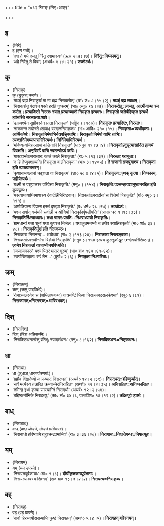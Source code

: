 +++
title = "०८२ निराङ् (निर्+आङ्)"

+++

## इ
- {निरे}
- इ (इण गतौ)।
- 'एवा ते गर्भ एजतु निरैतु दशमास्यः' (ऋ० ५।७८।७)। **निरैतु=निष्क्रामतु।**
- 'अहे निरैतु ते विषम्' (अथर्व० ४।४।२१)। **उक्तोऽर्थः।**

## कृ
- {निराकृ}
- कृ (डुकृञ् करणे)।
- 'माऽहं ब्रह्म निराकुर्यां मा मा ब्रह्म निराकरोत्' (छां० उ० ८।१५।२)। **माऽहं ब्रह्म त्याक्षम्।**
- 'निराकरोतु वेदांश्च यस्ते हरति पुष्करम्' (भा० अनु० ९४।२७)। **निराकरोतु=त्यजतु, आत्मीयान्मा स्म करोत्। प्रत्यादिष्टो निरस्तः स्यात् प्रत्याख्यातो निराकृत इत्यमरः। निराकृतो जातेर्बहिष्कृत इत्यर्थे हर्षचरिते सरस्वत्याः शापे।**
- 'उग्रम्पश्येन सुग्रीवस्तेन भ्राता निराकृतः' (भट्टि० ६।१००)। **निराकृतः प्रत्यादिष्टः, निरस्तः।**
- 'नाक्रमन्त तयोस्ते (शापाः) वरदाननिराकृताः' (भा० आदि० २१०।१५)। **निराकृताः=व्यर्थीकृताः। आर्थिकोर्थः। निराकृतनिमेषाभिर्नेत्रपङ्क्तिभिः। निराकृतो निमेषो याभिः ताभिः। त्यक्तनिमेषव्यापाराभिरित्यर्थः। निर्निमेषाभिरित्यर्थः।**
- 'भविष्यत्यचिरात्साधो कलिनापि निराकृतः' (भा० पु० ११।७।४)। **निराकृतोऽनुसृत्यासादित इत्यर्थं विवक्षति। अनृषिरपि वाचि स्वतन्त्रोऽयं कविः।**
- 'याश्च्यवन्तेऽम्बरात्ताराः काले काले निराकृताः' (रा० ५।१३।३१)। **निरस्ताः पराणुन्नाः।**
- 'न हि तेप्युपशाम्यन्ति निराकृता वाऽनिराकृता' (भा० ३।१४०५)। **ते राजानो राजपुत्राश्च। निराकृता इति व्याख्यातचरम्।**
- 'कृशानामबलानां चतुःशता गा निराकृत्य' (छा० उ० ४।४।५)। **निराकृत्य=पृथक् कृत्वा। निष्कास्य, उद्वीयेत्यर्थः।**
- 'यक्ष्मी च पशुपालश्च परिवेत्ता निराकृतिः' (मनु० ३।१५४)। **निराकृतिः पञ्चमहायज्ञानुष्ठानरहित इति कुल्लूकः।**
- 'यस्त्वाधायाग्निमाशास्य देवादीन्नैभिरिष्टवान्। निराकर्ताऽमरादीनां स वित्तेयो निराकृतिः' (गो० स्मृ० ३।१११)॥
- 'अश्रोत्रियस्य विप्रस्य हस्तं दृष्ट्वा निराकृतेः' (व० धर्म० २८।१७)। **उक्तोऽर्थः।**
- 'यश्च सर्वान् वर्जयति सर्वान्नी च श्रोत्रियो निराकृतिर्वृषलीपतिः' (आप० ध० १।१८।३३)। **निराकृतिर्निःस्वाध्यायः। तथा चामरः पठति--निःस्वाध्यायो निराकृतिः।**
- 'ग्रामधान्यं यथा शून्यं यथा कूपश्च निर्जलः। यथा हुतमनग्नौ च तथैव स्यान्निराकृतौ' (भा० शां० ३६।४८)। **निराकृतिर्मूर्ख इति नीलकण्ठः।**
- 'निराकारा निरानन्दा… अयोध्या' (रा० २।११३।२४)। **निराकारा निरलङ्कारा।**
- 'निराकर्ताऽमरादीनां स विज्ञेयो निराकृतिः' (मनु० ३।१५४ इत्यत्र कुल्लूकोद्धृतं छन्दोगपरिशिष्टम्)। **एवमेव निराकर्ता यश्चाग्नीनपविध्यति।**
- 'त्यजत्यकारणे यश्च पितरं मातरं गुरुम्' (भा० शां० १६५।६१-६२)।
- 'स्वर्गान्निराकृताः सर्वे तेन…' (दुर्गा० २।६)। **निराकृता निःसारिताः।**

## क्रम्
- {निराक्रम्}
- क्रम् (क्रमु पादविक्षेपे)।
- 'रोमाञ्चलक्ष्येण स (अभिलाषबन्धः) गात्रयष्टिं भित्त्वा निराक्रामदरालकेश्याः' (रघु० ६।८१)। **निराक्रामत्=निरगच्छत्=आविरभवत्।**

## दिश्
- {निरादिश्}
- दिश् (दिश अतिसर्जने)।
- 'निरादिष्टधनश्चेत्तु प्रतिभूः स्यादलंधनः' (मनु० ८।१६२)। **निरादिष्टधनः=निसृष्टधनः।**

## धा
- {निराधा}
- धा (डुधाञ् धारणपोषणयोः)।
- 'ब्रह्मैव विद्वानेष्यो यः क्रव्यादं निरादधत्' (अथर्व० १२।२।३९)। **निरादधत्=बहिष्कुर्यात्।**
- 'सर्वं मर्त्यस्य तन्नास्ति क्रव्याच्चेदनिराहितः' (अथर्व० १२।२।३५)। **अनिराहितः=अनिष्कासितः।**
- 'तमिन्द्र इध्मं कृत्वा यमस्याग्निं निरादधौ' (अथर्व० १२।२।५४)।
- 'बहिष्कनीनिके निरादध्युः' (का० सं० ३४।८, पञ्चविंश० १७।१२।२)। **उदितपूर्व एवार्थः।**

## बाध्
- {निराबाध्}
- बाध् (बाधृ लोडने, लोडनं प्रतीघातः)।
- 'निराबाधो हरिष्यामि राहुश्चन्द्रप्रभामिव' (रा० ३।३६।२०)। **निराबाधः=निष्प्रतिबन्धः=निष्प्रत्यूहः।**

## यम्
- {निरायम्}
- यम् (यम उपरमे)।
- 'निरायतपूर्वकायाः' (शा० १।८)। **दीर्घीकृतकायपूर्वभागाः।**
- 'निरायत्याश्वस्य शिश्नम्' (श० ब्रा० १३।५।२।२)। **निरायत्य=निराकृष्य।**

## वह्
- {निरावह्}
- वह् (वह प्रापणे)।
- 'नावो हिरण्ययीरासन्याभिः कुष्ठं निरावहन्' (अथर्व० ५।४।५)। **निरावहन् बहिरनयन्।**
